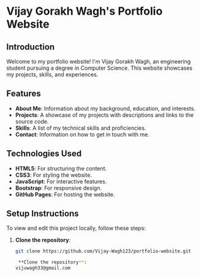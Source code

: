 # Vijay Gorakh Wagh's Portfolio Website


## Introduction
Welcome to my portfolio website! I'm Vijay Gorakh Wagh, an engineering student pursuing a degree in Computer Science. This website showcases my projects, skills, and experiences.

## Features
- **About Me**: Information about my background, education, and interests.
- **Projects**: A showcase of my projects with descriptions and links to the source code.
- **Skills**: A list of my technical skills and proficiencies.
- **Contact**: Information on how to get in touch with me.

## Technologies Used
- **HTML5**: For structuring the content.
- **CSS3**: For styling the website.
- **JavaScript**: For interactive features.
- **Bootstrap**: For responsive design.
- **GitHub Pages**: For hosting the website.

## Setup Instructions
To view and edit this project locally, follow these steps:

1. **Clone the repository**:
   ```bash
   git clone https://github.com/Vijay-Wagh123/portfolio-website.git

    **Clone the repository**:
   vijuwagh33@gmail.com
